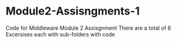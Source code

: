 # Module2-Assisngments-1
Code for Middleware Module 2 Assisgnment
There are a total of 6 Excersises each with sub-folders with code
